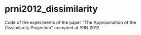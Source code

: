 prni2012_dissimilarity
======================

Code of the experiments of the paper "The Approximation of the Dissimilarity Projection" accepted at PRNI2012
